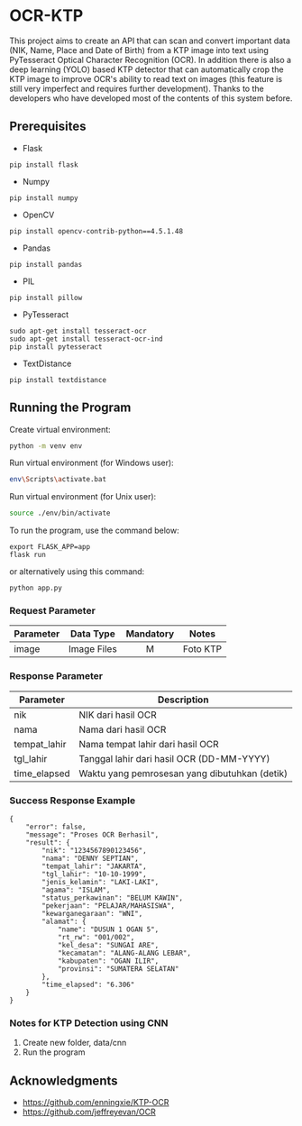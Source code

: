 # OCR-KTP
This project aims to create an API that can scan and convert important data (NIK, Name, Place and Date of Birth) from a KTP image into text using PyTesseract Optical Character Recognition (OCR). In addition there is also a deep learning (YOLO) based KTP detector that can automatically crop the KTP image to improve OCR's ability to read text on images (this feature is still very imperfect and requires further development). Thanks to the developers who have developed most of the contents of this system before.

## Prerequisites
* Flask
```
pip install flask
```
* Numpy
```
pip install numpy
```
* OpenCV
```
pip install opencv-contrib-python==4.5.1.48
```
* Pandas
```
pip install pandas
```
* PIL
```
pip install pillow
```
* PyTesseract
```
sudo apt-get install tesseract-ocr
sudo apt-get install tesseract-ocr-ind
pip install pytesseract
```
* TextDistance
```
pip install textdistance
```

## Running the Program
Create virtual environment:

```sh
python -m venv env
```

Run virtual environment (for Windows user):

```sh
env\Scripts\activate.bat
```

Run virtual environment (for Unix user):

```sh
source ./env/bin/activate
```

To run the program, use the command below:
```
export FLASK_APP=app
flask run
```
or alternatively using this command:
```
python app.py
```

### Request Parameter
Parameter | Data Type | Mandatory | Notes
--- | --- | :---: | ---
image | Image Files | M | Foto KTP

### Response Parameter

Parameter | Description
--- | ---
nik | NIK dari hasil OCR
nama | Nama dari hasil OCR
tempat_lahir | Nama tempat lahir dari hasil OCR
tgl_lahir | Tanggal lahir dari hasil OCR (DD-MM-YYYY)
time_elapsed | Waktu yang pemrosesan yang dibutuhkan (detik)

### Success Response Example
```
{
    "error": false,
    "message": "Proses OCR Berhasil",
    "result": {
        "nik": "1234567890123456",
        "nama": "DENNY SEPTIAN",
        "tempat_lahir": "JAKARTA",
        "tgl_lahir": "10-10-1999",
        "jenis_kelamin": "LAKI-LAKI",
        "agama": "ISLAM",
        "status_perkawinan": "BELUM KAWIN",
        "pekerjaan": "PELAJAR/MAHASISWA",
        "kewarganegaraan": "WNI",
        "alamat": {
            "name": "DUSUN 1 OGAN 5",
            "rt_rw": "001/002",
            "kel_desa": "SUNGAI ARE",
            "kecamatan": "ALANG-ALANG LEBAR",
            "kabupaten": "OGAN ILIR",
            "provinsi": "SUMATERA SELATAN"
        },
        "time_elapsed": "6.306"
    }
}
```

### Notes for KTP Detection using CNN
1. Create new folder, data/cnn
2. Run the program

## Acknowledgments
* https://github.com/enningxie/KTP-OCR
* https://github.com/jeffreyevan/OCR